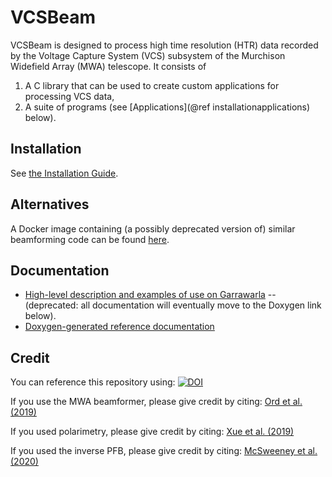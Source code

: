 # VCSBeam

VCSBeam is designed to process high time resolution (HTR) data recorded by the Voltage Capture System (VCS) subsystem of the Murchison Widefield Array (MWA) telescope.
It consists of

 1. A C library that can be used to create custom applications for processing VCS data,
 2. A suite of programs (see [Applications](@ref installationapplications) below).

## Installation

See [the Installation Guide](https://cira-pulsars-and-transients-group.github.io/vcsbeam/installation.html).

## Alternatives

A Docker image containing (a possibly deprecated version of) similar beamforming code can be found [here](https://cloud.docker.com/u/cirapulsarsandtransients/repository/docker/cirapulsarsandtransients/vcstools).

## Documentation

 - [High-level description and examples of use on Garrawarla](https://wiki.mwatelescope.org/display/MP/Processing+high+time+resolution+data+with+VCSBeam) -- (deprecated: all documentation will eventually move to the Doxygen link below).
 - [Doxygen-generated reference documentation](https://cira-pulsars-and-transients-group.github.io/vcsbeam/)

## Credit

You can reference this repository using: 
[![DOI](https://zenodo.org/badge/DOI/10.5281/zenodo.3762792.svg)](https://doi.org/10.5281/zenodo.3762792)

If you use the MWA beamformer, please give credit by citing:
[Ord et al. (2019)](https://ui.adsabs.harvard.edu/abs/2019PASA...36...30O/abstract)

If you used polarimetry, please give credit by citing: 
[Xue et al. (2019)](https://ui.adsabs.harvard.edu/abs/2019PASA...36...25X/abstract)

If you used the inverse PFB, please give credit by citing:
[McSweeney et al. (2020)](http://dx.doi.org/10.1017/pasa.2020.24)

